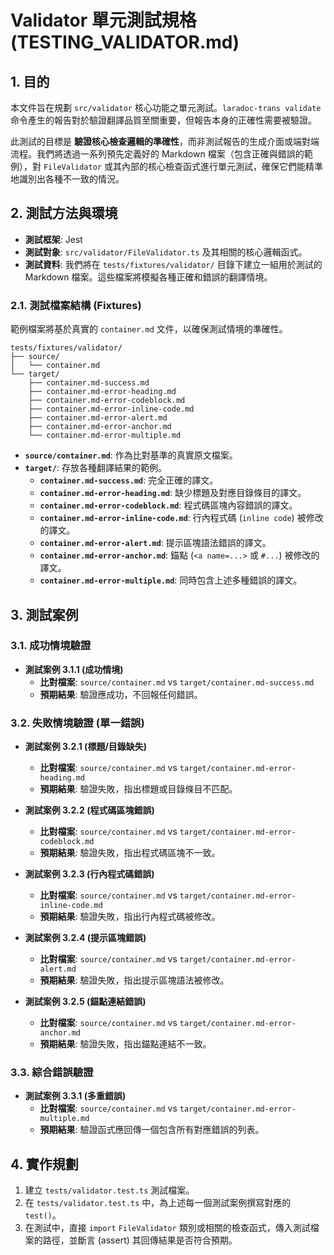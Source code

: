 # Validator 單元測試規格 (TESTING_VALIDATOR.md)

## 1. 目的

本文件旨在規劃 `src/validator` 核心功能之單元測試。`laradoc-trans validate` 命令產生的報告對於驗證翻譯品質至關重要，但報告本身的正確性需要被驗證。

此測試的目標是 **驗證核心檢查邏輯的準確性**，而非測試報告的生成介面或端對端流程。我們將透過一系列預先定義好的 Markdown 檔案（包含正確與錯誤的範例），對 `FileValidator` 或其內部的核心檢查函式進行單元測試，確保它們能精準地識別出各種不一致的情況。

## 2. 測試方法與環境

- **測試框架**: Jest
- **測試對象**: `src/validator/FileValidator.ts` 及其相關的核心邏輯函式。
- **測試資料**: 我們將在 `tests/fixtures/validator/` 目錄下建立一組用於測試的 Markdown 檔案。這些檔案將模擬各種正確和錯誤的翻譯情境。

### 2.1. 測試檔案結構 (Fixtures)

範例檔案將基於真實的 `container.md` 文件，以確保測試情境的準確性。

```
tests/fixtures/validator/
├── source/
│   └── container.md
└── target/
    ├── container.md-success.md
    ├── container.md-error-heading.md
    ├── container.md-error-codeblock.md
    ├── container.md-error-inline-code.md
    ├── container.md-error-alert.md
    ├── container.md-error-anchor.md
    └── container.md-error-multiple.md
```

- **`source/container.md`**: 作為比對基準的真實原文檔案。
- **`target/`**: 存放各種翻譯結果的範例。
  - **`container.md-success.md`**: 完全正確的譯文。
  - **`container.md-error-heading.md`**: 缺少標題及對應目錄條目的譯文。
  - **`container.md-error-codeblock.md`**: 程式碼區塊內容錯誤的譯文。
  - **`container.md-error-inline-code.md`**: 行內程式碼 (`inline code`) 被修改的譯文。
  - **`container.md-error-alert.md`**: 提示區塊語法錯誤的譯文。
  - **`container.md-error-anchor.md`**: 錨點 (`<a name=...>` 或 `#...`) 被修改的譯文。
  - **`container.md-error-multiple.md`**: 同時包含上述多種錯誤的譯文。

## 3. 測試案例

### 3.1. 成功情境驗證

- **測試案例 3.1.1 (成功情境)**
  - **比對檔案**: `source/container.md` vs `target/container.md-success.md`
  - **預期結果**: 驗證應成功，不回報任何錯誤。

### 3.2. 失敗情境驗證 (單一錯誤)

- **測試案例 3.2.1 (標題/目錄缺失)**
  - **比對檔案**: `source/container.md` vs `target/container.md-error-heading.md`
  - **預期結果**: 驗證失敗，指出標題或目錄條目不匹配。

- **測試案例 3.2.2 (程式碼區塊錯誤)**
  - **比對檔案**: `source/container.md` vs `target/container.md-error-codeblock.md`
  - **預期結果**: 驗證失敗，指出程式碼區塊不一致。

- **測試案例 3.2.3 (行內程式碼錯誤)**
  - **比對檔案**: `source/container.md` vs `target/container.md-error-inline-code.md`
  - **預期結果**: 驗證失敗，指出行內程式碼被修改。

- **測試案例 3.2.4 (提示區塊錯誤)**
  - **比對檔案**: `source/container.md` vs `target/container.md-error-alert.md`
  - **預期結果**: 驗證失敗，指出提示區塊語法被修改。

- **測試案例 3.2.5 (錨點連結錯誤)**
  - **比對檔案**: `source/container.md` vs `target/container.md-error-anchor.md`
  - **預期結果**: 驗證失敗，指出錨點連結不一致。

### 3.3. 綜合錯誤驗證

- **測試案例 3.3.1 (多重錯誤)**
  - **比對檔案**: `source/container.md` vs `target/container.md-error-multiple.md`
  - **預期結果**: 驗證函式應回傳一個包含所有對應錯誤的列表。

## 4. 實作規劃

1.  建立 `tests/validator.test.ts` 測試檔案。
2.  在 `tests/validator.test.ts` 中，為上述每一個測試案例撰寫對應的 `test()`。
3.  在測試中，直接 `import` `FileValidator` 類別或相關的檢查函式，傳入測試檔案的路徑，並斷言 (assert) 其回傳結果是否符合預期。
